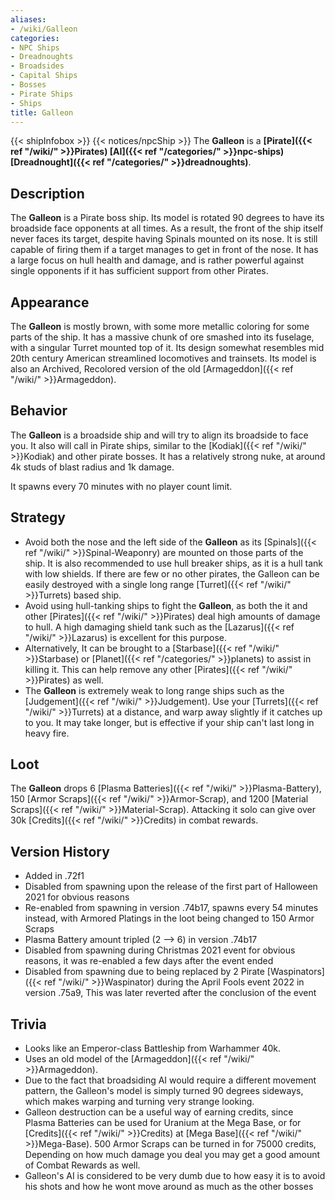 ```yaml
---
aliases:
- /wiki/Galleon
categories:
- NPC Ships
- Dreadnoughts
- Broadsides
- Capital Ships
- Bosses
- Pirate Ships
- Ships
title: Galleon
---
```


{{< shipInfobox >}} {{< notices/npcShip >}} The **Galleon** is a **[Pirate]({{< ref "/wiki/" >}}Pirates) [AI]({{< ref "/categories/" >}}npc-ships) [Dreadnought]({{< ref "/categories/" >}}dreadnoughts)**. 

## Description

The **Galleon** is a Pirate boss ship. Its model is rotated 90 degrees to have its broadside face opponents at all times. As a result, the front of the ship itself never faces its target, despite having Spinals mounted on its nose. It is still capable of firing them if a target manages to get in front of the nose. It has a large focus on hull health and damage, and is rather powerful against single opponents if it has sufficient support from other Pirates.

## Appearance

The **Galleon** is mostly brown, with some more metallic coloring for some parts of the ship. It has a massive chunk of ore smashed into its fuselage, with a singular Turret mounted top of it. Its design somewhat resembles mid 20th century American streamlined locomotives and trainsets. Its model is also an Archived, Recolored version of the old [Armageddon]({{< ref "/wiki/" >}}Armageddon).

## Behavior

The **Galleon** is a broadside ship and will try to align its broadside to face you. It also will call in Pirate ships, similar to the [Kodiak]({{< ref "/wiki/" >}}Kodiak) and other pirate bosses. It has a relatively strong nuke, at around 4k studs of blast radius and 1k damage.

It spawns every 70 minutes with no player count limit.

## Strategy

- Avoid both the nose and the left side of the **Galleon** as its [Spinals]({{< ref "/wiki/" >}}Spinal-Weaponry) are mounted on those parts of the ship. It is also recommended to use hull breaker ships, as it is a hull tank with low shields. If there are few or no other pirates, the Galleon can be easily destroyed with a single long range [Turret]({{< ref "/wiki/" >}}Turrets) based ship.
- Avoid using hull-tanking ships to fight the **Galleon**, as both the it and other [Pirates]({{< ref "/wiki/" >}}Pirates) deal high amounts of damage to hull. A high damaging shield tank such as the [Lazarus]({{< ref "/wiki/" >}}Lazarus) is excellent for this purpose.
- Alternatively, It can be brought to a [Starbase]({{< ref "/wiki/" >}}Starbase) or [Planet]({{< ref "/categories/" >}}planets) to assist in killing it. This can help remove any other [Pirates]({{< ref "/wiki/" >}}Pirates) as well.
- The **Galleon** is extremely weak to long range ships such as the [Judgement]({{< ref "/wiki/" >}}Judgement). Use your [Turrets]({{< ref "/wiki/" >}}Turrets) at a distance, and warp away slightly if it catches up to you. It may take longer, but is effective if your ship can't last long in heavy fire.

## Loot

The **Galleon** drops 6 [Plasma Batteries]({{< ref "/wiki/" >}}Plasma-Battery), 150 [Armor Scraps]({{< ref "/wiki/" >}}Armor-Scrap), and 1200 [Material Scraps]({{< ref "/wiki/" >}}Material-Scrap). Attacking it solo can give over 30k [Credits]({{< ref "/wiki/" >}}Credits) in combat rewards.

## Version History 

- Added in .72f1
- Disabled from spawning upon the release of the first part of Halloween 2021 for obvious reasons
- Re-enabled from spawning in version .74b17, spawns every 54 minutes instead, with Armored Platings in the loot being changed to 150 Armor Scraps
- Plasma Battery amount tripled (2 --> 6) in version .74b17
- Disabled from spawning during Christmas 2021 event for obvious reasons, it was re-enabled a few days after the event ended
- Disabled from spawning due to being replaced by 2 Pirate [Waspinators]({{< ref "/wiki/" >}}Waspinator) during the April Fools event 2022 in version .75a9, This was later reverted after the conclusion of the event

## Trivia

- Looks like an Emperor-class Battleship from Warhammer 40k.
- Uses an old model of the [Armageddon]({{< ref "/wiki/" >}}Armageddon).
- Due to the fact that broadsiding AI would require a different movement pattern, the Galleon's model is simply turned 90 degrees sideways, which makes warping and turning very strange looking.
- Galleon destruction can be a useful way of earning credits, since Plasma Batteries can be used for Uranium at the Mega Base, or for [Credits]({{< ref "/wiki/" >}}Credits) at [Mega Base]({{< ref "/wiki/" >}}Mega-Base). 500 Armor Scraps can be turned in for 75000 credits, Depending on how much damage you deal you may get a good amount of Combat Rewards as well.
- Galleon's AI is considered to be very dumb due to how easy it is to avoid his shots and how he wont move around as much as the other bosses